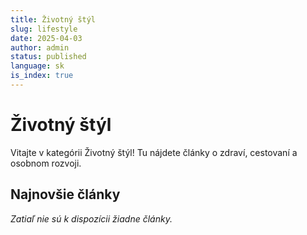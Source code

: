 ```yaml
---
title: Životný štýl
slug: lifestyle
date: 2025-04-03
author: admin
status: published
language: sk
is_index: true
---
```


# Životný štýl

Vitajte v kategórii Životný štýl! Tu nájdete články o zdraví, cestovaní a osobnom rozvoji.

## Najnovšie články

*Zatiaľ nie sú k dispozícii žiadne články.*

